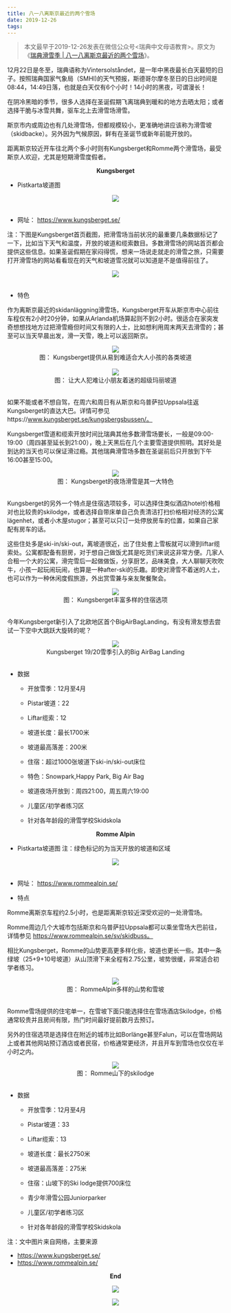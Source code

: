 ```yaml
---
title: 八一八离斯京最近的两个雪场
date: 2019-12-26
tags:
---
```


> 本文最早于2019-12-26发表在微信公众号<瑞典中文母语教育>。原文为《[瑞典滑雪季 | 八一八离斯京最近的两个雪场](https://mp.weixin.qq.com/s/Rd8-oUYu2ApqASazNu5yjA)》。

12月22日是冬至，瑞典语称为Vintersolståndet，是一年中黑夜最长白天最短的日子。按照瑞典国家气象局（SMHI)的天气预报，斯德哥尔摩冬至日的日出时间是08:44，14:49日落，也就是白天仅有6个小时！14小时的黑夜，可谓漫长！

在阴冷黑暗的季节，很多人选择在圣诞假期飞离瑞典到暖和的地方去晒太阳；或者选择干脆与冰雪共舞，驱车北上去滑雪场滑雪。

斯京市内或周边也有几处滑雪场，但都规模较小，更准确地讲应该称为滑雪坡（skidbacke）。另外因为气候原因，鲜有在圣诞节或新年前能开放的。

距离斯京较近开车往北两个多小时则有Kungsberget和Romme两个滑雪场，最受斯京人欢迎，尤其是短期滑雪度假者。

**<center>Kungsberget</center>**

* Pistkarta坡道图

<div align=center>
  <img src="/images/八一八离斯京最近的两个雪场/Kungsberget.webp" >
</div>
<br/>

* 网址： https://www.kungsberget.se/

注：下图是Kungsberget首页截图，把滑雪场当前状况的最重要几条数据标记了一下，比如当下天气和温度，开放的坡道和缆索数目。多数滑雪场的网站首页都会提供这些信息。如果圣诞假期在家闷得慌，想来一场说走就走的滑雪之旅，只需要打开滑雪场的网站看看现在的天气和坡道雪况就可以知道是不是值得前往了。

<div align=center><img src="/images/八一八离斯京最近的两个雪场/Kungsberget.site.info.webp" ></div>
<br/>

* 特色

作为离斯京最近的skidanläggning滑雪场，Kungsberget开车从斯京市中心前往车程仅有2小时20分钟，如果从Arlanda机场算起则不到2小时。很适合在家突发奇想想找地方过把滑雪瘾但时间又有限的人士，比如想利用周末两天去滑雪的；甚至可以当天早晨出发，滑一天雪，晚上可以返回斯京。  

<div align=center><img src="/images/八一八离斯京最近的两个雪场/Kungsberget.各级坡道.webp" ></div>

<center>图： Kungsberget提供从易到难适合大人小孩的各类坡道</center>
<br/>

<div align=center><img src="/images/八一八离斯京最近的两个雪场/Kungsberget.超级玛丽道.webp" ></div>

<center>图： 让大人犯难让小朋友着迷的超级玛丽坡道</center>
<br/>

如果不能或者不想自驾，在周六和周日有从斯京和乌普萨拉Uppsala往返Kungsberget的直达大巴。详情可参见https://www.kungsberget.se/kungsbergsbussen/。

Kungsberget雪道和缆索开放时间比瑞典其他多数滑雪场要长，一般是09:00- 19:00（周四甚至延长到21:00），晚上天黑后在几个主要雪道提供照明。其好处是到达的当天也可以保证滑过瘾。其他瑞典滑雪场多数在圣诞前后只开放到下午16:00甚至15:00。

<div align=center><img src="/images/八一八离斯京最近的两个雪场/Kungsberget.夜场.jfif" ></div>

<center>图： Kungsberget的夜场滑雪是其一大特色</center>
<br/>

Kungsberget的另外一个特点是住宿选项较多，可以选择住类似酒店hotel价格相对也比较贵的skilodge，或者选择自带床单自己负责清洁打扫价格相对经济的公寓lägenhet，或者小木屋stugor；甚至可以只订一处停放房车的位置，如果自己家配有房车的话。

这些住处多是ski-in/ski-out，离坡道很近，出了住处套上雪板就可以滑到liftar缆索处。公寓都配备有厨房，对于想自己做饭尤其是吃货们来说这非常方便。几家人合租一个大的公寓，滑完雪后一起做做饭，分享厨艺，品味美食，大人聊聊天吹吹牛，小孩一起玩闹玩闹，也算是一种after-ski的乐趣。即使对滑雪不着迷的人士，也可以作为一种休闲度假旅游，外出赏雪兼与亲友聚餐聚会。

<div align=center><img src="/images/八一八离斯京最近的两个雪场/Kungsberget.住宿.webp" ></div>

<center>图： Kungsberget丰富多样的住宿选项</center>
<br/>

今年Kungsberget新引入了北欧地区首个BigAirBagLanding，有没有滑友想去尝试一下空中大跳跃大旋转的呢？

<div align=center><img src="/images/八一八离斯京最近的两个雪场/Kungsberget.BigAirBag.webp" ></div>

<center>Kungsberget 19/20雪季引入的Big AirBag Landing</center>
<br/>

* 数据

	* 开放雪季：12月至4月

	* Pistar坡道：22

	* Liftar缆索：12

	* 坡道长度：最长1700米

	* 坡道最高落差：200米

	* 住宿：超过1000张坡道下ski-in/ski-out床位

	* 特色：Snowpark,Happy Park, Big Air Bag

	* 坡道夜场开放到：周四21:00，周五周六19:00

	* 儿童区/初学者练习区

	* 针对各年龄段的滑雪学校Skidskola


**<center>Romme Alpin</center>**

* Pistkarta坡道图
注：绿色标记的为当天开放的坡道和区域
<div align=center><img src="/images/八一八离斯京最近的两个雪场/Romme.webp" ></div>
<br/>

* 网址： https://www.rommealpin.se/

* 特点

Romme离斯京车程约2.5小时，也是距离斯京较近深受欢迎的一处滑雪场。

Romme周边几个大城市包括斯京和乌普萨拉Uppsala都可以乘坐雪场大巴前往，详情参见
https://www.rommealpin.se/sv/skidbuss。

相比Kungsberget，Romme的山势更高更多样化些，坡道也更长一些。其中一条绿坡（25+9+10号坡道）从山顶滑下来全程有2.75公里，坡势很缓，非常适合初学者练习。

<div align=center><img src="/images/八一八离斯京最近的两个雪场/Romme.多样的山势和雪坡.webp" ></div>

<center>图： RommeAlpin多样的山势和雪坡</center>
<br/>

Romme雪场提供的住宅单一，在雪坡下面只能选择住在雪场酒店Skilodge，价格通常较贵并且房间有限，热门时间最好提前数月去预订。

另外的住宿选项是选择住在附近的城市比如Borlänge甚至Falun，可以在雪场网站上或者其他网站预订酒店或者民宿，价格通常更经济，并且开车到雪场也仅仅在半小时之内。

<div align=center><img src="/images/八一八离斯京最近的两个雪场/Romme.Skilodge.webp" ></div>

<center>图： Romme山下的skilodge</center>
<br/>

* 数据

	* 开放雪季：12月至4月

	* Pistar坡道：33

	* Liftar缆索：13

	* 坡道长度：最长2750米

	* 坡道最高落差：275米

	* 住宿：山坡下的Ski lodge提供700床位

	* 青少年滑雪公园Juniorparker

	* 儿童区/初学者练习区

	* 针对各年龄段的滑雪学校Skidskola

注：文中图片来自网络，主要来源
* https://www.kungsberget.se/
* https://www.rommealpin.se/

**<center>End</center>**

<p align="center">
  <img src="/images/我的瓦萨越野滑雪赛2019/瑞典中文母语.webp">
</p>

<p align="center">
  <img src="/images/我的瓦萨越野滑雪赛2019/瑞典中文母语二维码.webp">
</p>

